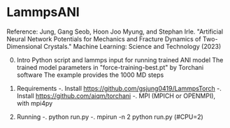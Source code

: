 # LammpsANI

Reference: Jung, Gang Seob, Hoon Joo Myung, and Stephan Irle. "Artificial Neural Network Potentials for Mechanics and Fracture Dynamics of Two-Dimensional Crystals." Machine Learning: Science and Technology (2023)

0. Intro
Python script and lammps input for running trained ANI model
The trained model parameters in "force-training-best.pt" by Torchani software
The example provides the 1000 MD steps

1. Requirements
 -. Install https://github.com/gsjung0419/LammpsTorch
 -. Install https://github.com/aiqm/torchani
 -. MPI (MPICH or OPENMPI), with mpi4py

2. Running 
 -. python run.py
 -. mpirun -n 2 python run.py (#CPU=2)
